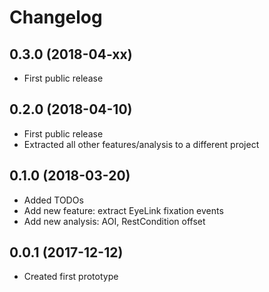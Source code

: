 # Changelog

## 0.3.0 (2018-04-xx)

- First public release

## 0.2.0 (2018-04-10)

- First public release
- Extracted all other features/analysis to a different project

## 0.1.0 (2018-03-20)

- Added TODOs
- Add new feature: extract EyeLink fixation events
- Add new analysis: AOI, RestCondition offset

## 0.0.1 (2017-12-12)

- Created first prototype